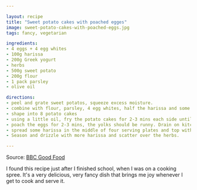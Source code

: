 ```yaml
---

layout: recipe
title: "Sweet potato cakes with poached egges"
image: sweet-potato-cakes-with-poached-eggs.jpg
tags: fancy, vegetarian

ingredients:
- 4 eggs + 4 egg whites
- 100g harissa
- 200g Greek yogurt
- herbs
- 500g sweet potato
- 200g flour
- 1 pack parsley
- olive oil

directions:
- peel and grate sweet potatos, squeeze excess moisture.
- combine with flour, parsley, 4 egg whites, half the harissa and some salt in abowl until the mixture sticks together
- shape into 8 potato cakes
- using a little oil, fry the potato cakes for 2-3 mins each side until golden brown and crisp. Keep warm.
- poach the eggs for 2-3 mins, the yolks should be runny. Drain on kitchen paper.
- spread some harissa in the middle of four serving plates and top with a dollop of yogurt. Add one potato cake on top with more yogurt. Top each stack with the remaining yogurt and an egg.
- Season and drizzle with more harissa and scatter over the herbs.

---
```


Source: [BBC Good Food](https://www.bbcgoodfood.com/recipes/sweet-potato-harissa-cakes-poached-eggs)

I found this recipe just after I finished school, when I was on a cooking spree.
It's a very delicious, very fancy dish that brings me joy whenever I get to cook and serve it.
